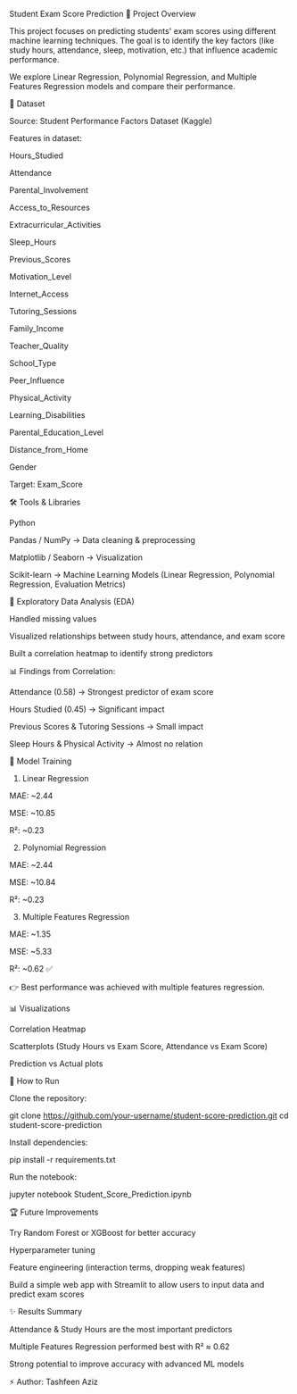 Student Exam Score Prediction
📌 Project Overview

This project focuses on predicting students' exam scores using different machine learning techniques. The goal is to identify the key factors (like study hours, attendance, sleep, motivation, etc.) that influence academic performance.

We explore Linear Regression, Polynomial Regression, and Multiple Features Regression models and compare their performance.

📂 Dataset

Source: Student Performance Factors Dataset (Kaggle)

Features in dataset:

Hours_Studied

Attendance

Parental_Involvement

Access_to_Resources

Extracurricular_Activities

Sleep_Hours

Previous_Scores

Motivation_Level

Internet_Access

Tutoring_Sessions

Family_Income

Teacher_Quality

School_Type

Peer_Influence

Physical_Activity

Learning_Disabilities

Parental_Education_Level

Distance_from_Home

Gender

Target: Exam_Score

🛠️ Tools & Libraries

Python

Pandas / NumPy → Data cleaning & preprocessing

Matplotlib / Seaborn → Visualization

Scikit-learn → Machine Learning Models (Linear Regression, Polynomial Regression, Evaluation Metrics)

🔎 Exploratory Data Analysis (EDA)

Handled missing values

Visualized relationships between study hours, attendance, and exam score

Built a correlation heatmap to identify strong predictors

📊 Findings from Correlation:

Attendance (0.58) → Strongest predictor of exam score

Hours Studied (0.45) → Significant impact

Previous Scores & Tutoring Sessions → Small impact

Sleep Hours & Physical Activity → Almost no relation

🤖 Model Training
1. Linear Regression

MAE: ~2.44

MSE: ~10.85

R²: ~0.23

2. Polynomial Regression

MAE: ~2.44

MSE: ~10.84

R²: ~0.23

3. Multiple Features Regression

MAE: ~1.35

MSE: ~5.33

R²: ~0.62 ✅

👉 Best performance was achieved with multiple features regression.

📊 Visualizations

Correlation Heatmap

Scatterplots (Study Hours vs Exam Score, Attendance vs Exam Score)

Prediction vs Actual plots

🚀 How to Run

Clone the repository:

git clone https://github.com/your-username/student-score-prediction.git
cd student-score-prediction


Install dependencies:

pip install -r requirements.txt


Run the notebook:

jupyter notebook Student_Score_Prediction.ipynb

🏆 Future Improvements

Try Random Forest or XGBoost for better accuracy

Hyperparameter tuning

Feature engineering (interaction terms, dropping weak features)

Build a simple web app with Streamlit to allow users to input data and predict exam scores

✨ Results Summary

Attendance & Study Hours are the most important predictors

Multiple Features Regression performed best with R² ≈ 0.62

Strong potential to improve accuracy with advanced ML models

⚡ Author: Tashfeen Aziz
